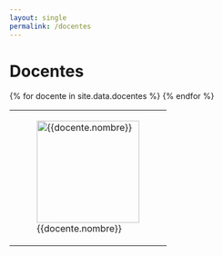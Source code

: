 ```yaml
---
layout: single
permalink: /docentes
---
```


Docentes
========

<!-- TODO: Mejorar página de docentes -->

<div class="row justify-content-center">
  <table class="tg">
  <tbody>
    {% for docente in site.data.docentes %}
    <td class="tg-0lax">
      <figure class="figure text-center d-block">
        <img class="figure-img rounded img-fluid" style="height:180px;width:auto;" title="{{docente.nombre}}"
            src="{{site.baseurl}}{{docente.foto}}" alt="{{docente.nombre}}">
        <figcaption>
          {{docente.nombre}}
        </figcaption>
      </figure>
    </td>
    {% endfor %}
  </tbody>
  </table>
</div>